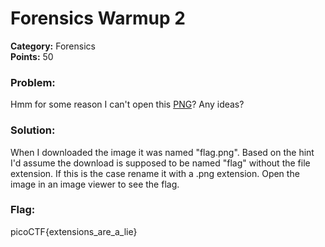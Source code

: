 # Forensics Warmup 2
__Category:__ Forensics  
__Points:__ 50

### Problem:

Hmm for some reason I can't open this [PNG](https://2018shell3.picoctf.com/static/1e9d081292d7bf0fc19c5dc43fc7bfc2/flag.png)? Any ideas?

### Solution:

When I downloaded the image it was named "flag.png". Based on the hint I'd assume the download is supposed to be named "flag" without the file extension. If this is the case rename it with a .png extension. Open the image in an image viewer to see the flag.

### Flag:

picoCTF{extensions_are_a_lie}

